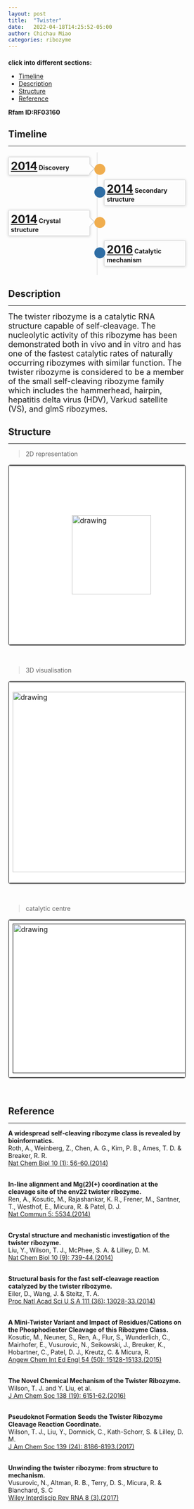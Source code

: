```yaml
---
layout: post
title:  "Twister"
date:   2022-04-18T14:25:52-05:00
author: Chichau Miao
categories: ribozyme
---
```


#### click into different sections:

- [Timeline](#timeline)
- [Description](#description)
- [Structure](#structure)
- [Reference](#reference)

**Rfam ID:RF03160** 


## Timeline

***
<html lang="zh-cn">
<head>
  <meta charset="utf-8">
  <meta name="viewport" content="width=device-width, initial-scale=1">
  <meta http-equiv="X-UA-Compatible" content="IE=edge">
  <title></title>

</head>
<style>
   table {
        border: 2px solid #f8f8ff;
        border: 2px solid #767676;
		    border: 2px solid #767676;
		    border-radius: 5px;
		    background-color: #fff;
        }
.timeline {
  list-style: none;
  padding: 10px 0 10px;
  position: relative;
}
.timeline:before {
  top: 0;
  bottom: 0;
  position: absolute;
  content: " ";
  width: 3px;
  background-color: #eeeeee;
  left: 50%;
  margin-left: -1.5px;
}
.timeline > li {
  margin-bottom: 10px;
  position: relative;
}
.timeline > li:before,
.timeline > li:after {
  content: " ";
  display: table;
}
.timeline > li:after {
  clear: both;
}
.timeline > li:before,
.timeline > li:after {
  content: " ";
  display: table;
}
.timeline > li:after {
  clear: both;
}
.timeline > li > .timeline-panel {
  width: 46%;
  float: left;
  border: 1px solid #d4d4d4;
  border-radius: 2px;
  padding: 5px;
  position: relative;
  -webkit-box-shadow: 0 1px 6px rgba(0, 0, 0, 0.175);
  box-shadow: 0 1px 6px rgba(0, 0, 0, 0.175);
}
.timeline > li > .timeline-panel:before {
  position: absolute;
  top: 16px;
  right: -12px;
  display: inline-block;
  border-top: 10px solid transparent;
  border-left: 10px solid #ccc;
  border-right: 0 solid #ccc;
  border-bottom: 10px solid transparent;
  content: " ";
}
.timeline > li > .timeline-panel:after {
  position: absolute;
  top: 16px;
  right: -10px;
  display: inline-block;
  border-top: 10px solid transparent;
  border-left: 10px solid #fff;
  border-right: 0 solid #fff;
  border-bottom: 10px solid transparent;
  content: " ";
}
.timeline > li > .timeline-badge {
  color: #fff;
  width: 25px;
  height: 25px;
  line-height: 40px;
  font-size: 1.4em;
  text-align: center;
  position: absolute;
  top: 16px;
  left: 48.5%;
  margin-left: 0px;
  background-color: #999999;
  z-index: 100;
  border-top-right-radius: 50%;
  border-top-left-radius: 50%;
  border-bottom-right-radius: 50%;
  border-bottom-left-radius: 50%;
}
.timeline > li.timeline-inverted > .timeline-panel {
  float: right;
}
.timeline > li.timeline-inverted > .timeline-panel:before {
  border-left-width: 0;
  border-right-width: 15px;
  left: -15px;
  right: auto;
}
.timeline > li.timeline-inverted > .timeline-panel:after {
  border-left-width: 0;
  border-right-width: 14px;
  left: -14px;
  right: auto;
}
.timeline-badge.primary {
  background-color: #2e6da4 !important;
}
.timeline-badge.success {
  background-color: #3f903f !important;
}
.timeline-badge.warning {
  background-color: #f0ad4e !important;
}
.timeline-badge.danger {
  background-color: #d9534f !important;
}
.timeline-badge.info {
  background-color: #5bc0de !important;
}
.timeline-title {
  margin-top: 0;
  color: inherit;
}
.timeline-body > p,
.timeline-body > ul {
  margin-bottom: 0;
  padding-bottom: 0;
}
.timeline-body > p + p {
  margin-top: 0px;
}

</style>
<!--<div class="container" width: 1026px></div>-->
    <ul class="timeline">
        <li>
          <div class="timeline-badge warning"></div>
          <div class="timeline-panel">
            <div class="timeline-heading">
              <h4 class="timeline-title"> <a href="https://www.ncbi.nlm.nih.gov/pubmed/24240507" target="_blank" style="font-size:25px;" >2014</a>  Discovery</h4>
            </div>
          </div>
        </li>
        <li class="timeline-inverted">
          <div class="timeline-badge primary"></div>
          <div class="timeline-panel">
            <div class="timeline-heading">
              <h4 class="timeline-title"> <a href="https://www.ncbi.nlm.nih.gov/pubmed/24240507" target="_blank" style="font-size:25px;">2014</a>  Secondary structure</h4>
            </div>
            <div class="timeline-body">
            </div>
          </div>
        </li>
        <li>
          <div class="timeline-badge warning"></div>
          <div class="timeline-panel">
            <div class="timeline-heading">
              <h4 class="timeline-title"> <a href="https://www.ncbi.nlm.nih.gov/pubmed/25410397" target="_blank" style="font-size:25px;" >2014</a>  Crystal structure</h4>
            </div>
          </div>
        </li>
        <li class="timeline-inverted">
          <div class="timeline-badge primary"></div>
          <div class="timeline-panel">
            <div class="timeline-heading">
              <h4 class="timeline-title"> <a href="https://www.ncbi.nlm.nih.gov/pubmed/27863022"  target="_blank" style="font-size:25px;">2016</a>  Catalytic mechanism</h4>
            </div>
          </div>
        </li>
    </ul>

</html>


## Description

***

<font size=4>The twister ribozyme is a catalytic RNA structure capable of self-cleavage. The nucleolytic activity of this ribozyme has been demonstrated both in vivo and in vitro and has one of the fastest catalytic rates of naturally occurring ribozymes with similar function. The twister ribozyme is considered to be a member of the small self-cleaving ribozyme family which includes the hammerhead, hairpin, hepatitis delta virus (HDV), Varkud satellite (VS), and glmS ribozymes.</font><br>


## Structure

***

> 2D representation

<table><tr>
<td>
<head>
    <meta charset="UTF-8">
    <meta http-equiv="X-UA-Compatible" content="IE=edge">
    <meta name="viewport" content="width=device-width, initial-scale=1.0">
    <link rel="stylesheet" href="style.css">
    <title>Document</title>
</head>
<style>
   body {
    width: 100%;
    height: 100vh;
}
   button {
   margin-right: 0px;
}
   .main-container {
    display: flex;
    align-items: left;
    justify-content: center;
    height: 100%;
}
   .zoom-wrapper1 {
    width: 450px;
    height: 400px;
    border: 1px solid #fff;
    display: flex;
    align-items: center;
    justify-content: center;
}
</style>
    <div class="main-container">
        <div class="zoom-wrapper1">
            <div class="zoom-area1">
                <img src="http://127.0.0.1:4000/images/twisterPic/twister2D.svg" alt="drawing" style="width:180px;height:180px" />
            </div>
        </div>
    </div>
    <script src="https://timmywil.com/panzoom/demo/panzoom.js"></script>
    <script type='text/javascript'>
      var zoomWraper1 = document.querySelector(".zoom-wrapper1");
      var panzoom1 = Panzoom(document.querySelector(".zoom-area1"), {
      maxScale: 6
      });
      zoomWraper1.addEventListener("wheel", panzoom1.zoomWithWheel);
      panzoom1.zoom(300 / document.querySelector(".zoom-area1 img").height);
      panzoom2.pan(0, 0);
      </script>
</td>
<td>
<link rel="stylesheet" type="text/css" href="https://www.ribocentre.org/css/fornac.css" media="screen" />

<div id='rna_ss'> </div>
    
       
<meta charset="utf-8">
    <script type='text/javascript' src='https://www.ribocentre.org/js/jquery.js'></script>
    <script type='text/javascript' src='https://www.ribocentre.org/js/d3.js'></script>
    <script type='text/javascript' src='https://www.ribocentre.org/js/fornac.js'></script>
  
    <script type='text/javascript'>
        var container = new FornaContainer("#rna_ss", {'applyForce': 1,'editable':'true', 'initialSize':[450,400]});

        var options = {'structure': '((((((..((((.......((((........)))).....))))....))))))',
                       'sequence': 'CCGCCUAACACUGCCAAUGCCGGUCCCAAGCCCGGAUAAAAGUGGAGGGGGCGG'};

        container.addRNA(options.structure, options);
    </script>

</td>
</tr></table><br>

> 3D visualisation
<table><tr>
<td><img src="http://127.0.0.1:4000/images/twisterPic/twister3D.svg" alt="drawing" style="height:410px" border=0></td>
<td>
<html>
  <head>
    <meta charset="utf-8" />
    <meta name="viewport" content="width=device-width, user-scalable=no, minimum-scale=1.0, maximum-scale=1.0">
    <meta http-equiv="X-UA-Compatible" content="IE=edge">
    <title>PDBe Molstar</title>
    <!-- Molstar CSS & JS -->
    <link rel="stylesheet" type="text/css" href="https://www.ebi.ac.uk/pdbe/pdb-component-library/css/pdbe-molstar-1.2.1.css">
    <script src="https://www.ebi.ac.uk/pdbe/pdb-component-library/js/pdbe-molstar-plugin-1.2.1.js"></script>
        <script>
        function customize()
        {
            viewerInstance.canvas.setBgColor({r:255, g:255, b:255})
        }
        </script>

  <style>
      * {
          margin: 0;
          padding: 0;
          box-sizing: border-box;
      }
      .msp-plugin ::-webkit-scrollbar-thumb {
          background-color: #474748  !important;
      }
      .viewerSection {
        padding-top: 0px;
      }
      .controlsSection {
        width: 300px;
        float: margin-right;
        padding: 10px 0 0 0px;
        margin-right: 10px;
      }
      #myViewer{
        width:465px;
        height: 450px;
        position:relative;  
      }
      
  </style>
  </head>
  <body onload="customize()">
  <!-- Molstar container -->
  <div id="myViewer">
  </div>
  <script>
    var viewerInstance = new PDBeMolstarPlugin();
    var options = {
      moleculeId: '4oji',
      expanded: false,
      expanded: false,
      hideControls: true
      }
    var viewerContainer = document.getElementById('myViewer');
    viewerInstance.render(viewerContainer, options);
  </script>
  </body>
</html></td>
</tr></table><br>


> catalytic centre

<table><tr>
<td><img src="https://www.ribocentre.org/images/twisterPic/twister-m1.png" alt="drawing" style="width:450px;height:340px" border=1 px></td>
<td><img src="https://www.ribocentre.org/images/twisterPic/m2.png" alt="drawing" style="width:450px;height:350px" border=1 px></td>
</tr></table><br>


## Reference

***

**A widespread self-cleaving ribozyme class is revealed by bioinformatics.**<br>
Roth, A., Weinberg, Z., Chen, A. G., Kim, P. B., Ames, T. D. & Breaker, R. R. <br>
[Nat Chem Biol 10 (1): 56-60.(2014)]((https://www.ncbi.nlm.nih.gov/pubmed/24240507))<br><br>


**In-line alignment and Mg(2)(+) coordination at the cleavage site of the env22 twister ribozyme.**<br>
Ren, A., Kosutic, M., Rajashankar, K. R., Frener, M., Santner, T., Westhof, E., Micura, R. & Patel, D. J. <br>
[Nat Commun 5: 5534.(2014)]((https://www.ncbi.nlm.nih.gov/pubmed/25410397))<br><br>

**Crystal structure and mechanistic investigation of the twister ribozyme.**<br>
Liu, Y., Wilson, T. J., McPhee, S. A. & Lilley, D. M. <br>
[Nat Chem Biol 10 (9): 739-44.(2014)]((https://www.ncbi.nlm.nih.gov/pubmed/25038788))<br><br>

**Structural basis for the fast self-cleavage reaction catalyzed by the twister ribozyme.**<br>
Eiler, D., Wang, J. & Steitz, T. A. <br> 
[Proc Natl Acad Sci U S A 111 (36): 13028-33.(2014)]((https://www.ncbi.nlm.nih.gov/pubmed/25157168))<br><br>

**A Mini-Twister Variant and Impact of Residues/Cations on the Phosphodiester Cleavage of this Ribozyme Class.**<br>
Kosutic, M., Neuner, S., Ren, A., Flur, S., Wunderlich, C., Mairhofer, E., Vusurovic, N., Seikowski, J., Breuker, K., Hobartner, C., Patel, D. J., Kreutz, C. & Micura, R. <br>
[Angew Chem Int Ed Engl 54 (50): 15128-15133.(2015)]((https://www.ncbi.nlm.nih.gov/pubmed/26473980))<br><br>

**The Novel Chemical Mechanism of the Twister Ribozyme.**<br>
Wilson, T. J. and Y. Liu, et al. <br>
[J Am Chem Soc 138 (19): 6151-62.(2016)]((https://www.ncbi.nlm.nih.gov/pubmed/27153229))<br><br>

**Pseudoknot Formation Seeds the Twister Ribozyme Cleavage Reaction Coordinate.**<br>
Wilson, T. J., Liu, Y., Domnick, C., Kath-Schorr, S. & Lilley, D. M. <br>
[J Am Chem Soc 139 (24): 8186-8193.(2017)]((https://www.ncbi.nlm.nih.gov/pubmed/28598157))<br><br>

**Unwinding the twister ribozyme: from structure to mechanism.**<br>
Vusurovic, N., Altman, R. B., Terry, D. S., Micura, R. & Blanchard, S. C <br>
[Wiley Interdiscip Rev RNA 8 (3).(2017)]((https://www.ncbi.nlm.nih.gov/pubmed/27863022))<br><br>





